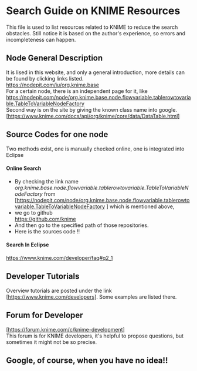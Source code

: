 Search Guide on KNIME Resources
=== 
This file is used to list resources related to KNIME to reduce the search obstacles. Still notice it is based on the
author's experience, so errors and incompleteness can happen.

## Node General Description 
It is lised in this website, and only a general introduction, more details can be found by clicking links listed.  
https://nodepit.com/iu/org.knime.base   
For a certain node, there is an independent page for it, like  
https://nodepit.com/node/org.knime.base.node.flowvariable.tablerowtovariable.TableToVariableNodeFactory    
Second way is on the site by giving the known class name into google.  
[https://www.knime.com/docs/api/org/knime/core/data/DataTable.html]

## Source Codes for one node
Two methods exist, one is manually checked online, one is integrated into Eclipse
#### Online Search
* By checking the link name _org.knime.base.node.flowvariable.tablerowtovariable.TableToVariableNodeFactory_
from [https://nodepit.com/node/org.knime.base.node.flowvariable.tablerowtovariable.TableToVariableNodeFactory ] 
which is mentioned above, 
* we go to github  
https://github.com/knime  
* And then go to the specified path of those repositories. 
* Here is the sources code !!
#### Search In Eclipse 
https://www.knime.com/developer/faq#q2_1 

## Developer Tutorials
Overview tutorials are posted under the link  
[https://www.knime.com/developers]. Some examples are listed there. 

## Forum for Developer
[https://forum.knime.com/c/knime-development]  
This forum is for KNIME developers, it's helpful to propose questions, but sometimes it might not be so precise. 

## Google, of course, when you have no idea!!
